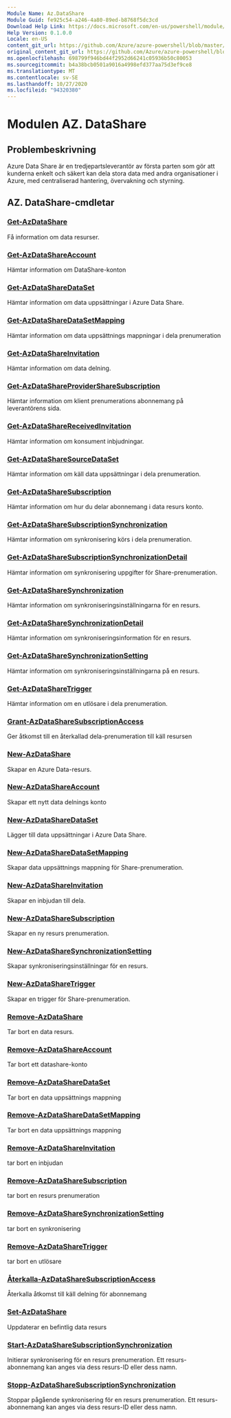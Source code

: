 ```yaml
---
Module Name: Az.DataShare
Module Guid: fe925c54-a246-4a80-89ed-b8768f5dc3cd
Download Help Link: https://docs.microsoft.com/en-us/powershell/module/az.datashare
Help Version: 0.1.0.0
Locale: en-US
content_git_url: https://github.com/Azure/azure-powershell/blob/master/src/DataShare/DataShare/help/Az.DataShare.md
original_content_git_url: https://github.com/Azure/azure-powershell/blob/master/src/DataShare/DataShare/help/Az.DataShare.md
ms.openlocfilehash: 698799f946bd44f2952d66241c05936b50c80053
ms.sourcegitcommit: b4a38bcb0501a9016a4998efd377aa75d3ef9ce8
ms.translationtype: MT
ms.contentlocale: sv-SE
ms.lasthandoff: 10/27/2020
ms.locfileid: "94320380"
---
```

# Modulen AZ. DataShare
## Problembeskrivning
Azure Data Share är en tredjepartsleverantör av första parten som gör att kunderna enkelt och säkert kan dela stora data med andra organisationer i Azure, med centraliserad hantering, övervakning och styrning.

## AZ. DataShare-cmdletar
### [Get-AzDataShare](Get-AzDataShare.md)
Få information om data resurser.

### [Get-AzDataShareAccount](Get-AzDataShareAccount.md)
Hämtar information om DataShare-konton

### [Get-AzDataShareDataSet](Get-AzDataShareDataSet.md)
Hämtar information om data uppsättningar i Azure Data Share.

### [Get-AzDataShareDataSetMapping](Get-AzDataShareDataSetMapping.md)
Hämtar information om data uppsättnings mappningar i dela prenumeration

### [Get-AzDataShareInvitation](Get-AzDataShareInvitation.md)
Hämtar information om data delning.

### [Get-AzDataShareProviderShareSubscription](Get-AzDataShareProviderShareSubscription.md)
Hämtar information om klient prenumerations abonnemang på leverantörens sida.

### [Get-AzDataShareReceivedInvitation](Get-AzDataShareReceivedInvitation.md)
Hämtar information om konsument inbjudningar.

### [Get-AzDataShareSourceDataSet](Get-AzDataShareSourceDataSet.md)
Hämtar information om käll data uppsättningar i dela prenumeration.

### [Get-AzDataShareSubscription](Get-AzDataShareSubscription.md)
Hämtar information om hur du delar abonnemang i data resurs konto.

### [Get-AzDataShareSubscriptionSynchronization](Get-AzDataShareSubscriptionSynchronization.md)
Hämtar information om synkronisering körs i dela prenumeration.

### [Get-AzDataShareSubscriptionSynchronizationDetail](Get-AzDataShareSubscriptionSynchronizationDetail.md)
Hämtar information om synkronisering uppgifter för Share-prenumeration.

### [Get-AzDataShareSynchronization](Get-AzDataShareSynchronization.md)
Hämtar information om synkroniseringsinställningarna för en resurs.

### [Get-AzDataShareSynchronizationDetail](Get-AzDataShareSynchronizationDetail.md)
Hämtar information om synkroniseringsinformation för en resurs.

### [Get-AzDataShareSynchronizationSetting](Get-AzDataShareSynchronizationSetting.md)
Hämtar information om synkroniseringsinställningarna på en resurs.

### [Get-AzDataShareTrigger](Get-AzDataShareTrigger.md)
Hämtar information om en utlösare i dela prenumeration.

### [Grant-AzDataShareSubscriptionAccess](Grant-AzDataShareSubscriptionAccess.md)
Ger åtkomst till en återkallad dela-prenumeration till käll resursen

### [New-AzDataShare](New-AzDataShare.md)
Skapar en Azure Data-resurs.

### [New-AzDataShareAccount](New-AzDataShareAccount.md)
Skapar ett nytt data delnings konto

### [New-AzDataShareDataSet](New-AzDataShareDataSet.md)
Lägger till data uppsättningar i Azure Data Share.

### [New-AzDataShareDataSetMapping](New-AzDataShareDataSetMapping.md)
Skapar data uppsättnings mappning för Share-prenumeration.

### [New-AzDataShareInvitation](New-AzDataShareInvitation.md)
Skapar en inbjudan till dela.

### [New-AzDataShareSubscription](New-AzDataShareSubscription.md)
Skapar en ny resurs prenumeration.

### [New-AzDataShareSynchronizationSetting](New-AzDataShareSynchronizationSetting.md)
Skapar synkroniseringsinställningar för en resurs.

### [New-AzDataShareTrigger](New-AzDataShareTrigger.md)
Skapar en trigger för Share-prenumeration.

### [Remove-AzDataShare](Remove-AzDataShare.md)
Tar bort en data resurs.

### [Remove-AzDataShareAccount](Remove-AzDataShareAccount.md)
Tar bort ett datashare-konto

### [Remove-AzDataShareDataSet](Remove-AzDataShareDataSet.md)
Tar bort en data uppsättnings mappning

### [Remove-AzDataShareDataSetMapping](Remove-AzDataShareDataSetMapping.md)
Tar bort en data uppsättnings mappning

### [Remove-AzDataShareInvitation](Remove-AzDataShareInvitation.md)
tar bort en inbjudan

### [Remove-AzDataShareSubscription](Remove-AzDataShareSubscription.md)
tar bort en resurs prenumeration

### [Remove-AzDataShareSynchronizationSetting](Remove-AzDataShareSynchronizationSetting.md)
tar bort en synkronisering

### [Remove-AzDataShareTrigger](Remove-AzDataShareTrigger.md)
tar bort en utlösare

### [Återkalla-AzDataShareSubscriptionAccess](Revoke-AzDataShareSubscriptionAccess.md)
Återkalla åtkomst till käll delning för abonnemang

### [Set-AzDataShare](Set-AzDataShare.md)
Uppdaterar en befintlig data resurs

### [Start-AzDataShareSubscriptionSynchronization](Start-AzDataShareSubscriptionSynchronization.md)
Initierar synkronisering för en resurs prenumeration. Ett resurs-abonnemang kan anges via dess resurs-ID eller dess namn.

### [Stopp-AzDataShareSubscriptionSynchronization](Stop-AzDataShareSubscriptionSynchronization.md)
Stoppar pågående synkronisering för en resurs prenumeration. Ett resurs-abonnemang kan anges via dess resurs-ID eller dess namn.


